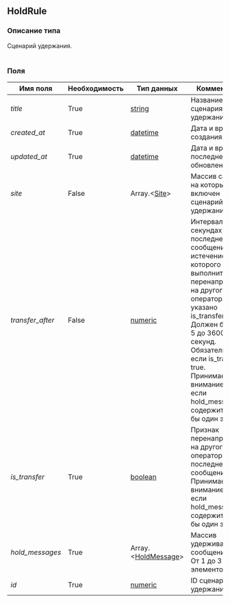 
## HoldRule

### Описание типа
Сценарий удержания.<br/><br/>
### Поля

| Имя поля | Необходимость | Тип данных | Комментарий |
|---|---|---|---|
|*title*|True|[string](/docs/types/string.md)|Название сценария удержания.<br/>|
|*created_at*|True|[datetime](/docs/types/datetime.md)|Дата и время создания.<br/>|
|*updated_at*|True|[datetime](/docs/types/datetime.md)|Дата и время последнего обновления.<br/>|
|*site*|False|Array.<[Site](/docs/types/Site.md)>|Массив сайтов, на которых включен сценарий удержания.<br/>|
|*transfer_after*|False|[numeric](/docs/types/numeric.md)|Интервал в секундах после последнего сообщения, по истечение которого выполнить перенаправление на другого оператора, если указано is_transfer.<br/>Должен быть от 5 до 3600 секунд.<br/>Обязательно, если is_transfer = true.<br/>Принимается во внимание, только если hold_messages содержит хотя бы один элемент.<br/>|
|*is_transfer*|True|[boolean](/docs/types/boolean.md)|Признак перенаправления на другого оператора после последнего сообщения.<br/>Принимается во внимание, только если hold_messages содержит хотя бы один элемент.<br/>|
|*hold_messages*|True|Array.<[HoldMessage](/docs/types/HoldMessage.md)>|Массив удерживающих сообщений.<br/>От 1 до 3 элементов. <br/>|
|*id*|True|[numeric](/docs/types/numeric.md)|ID сценария удержания.<br/>|
